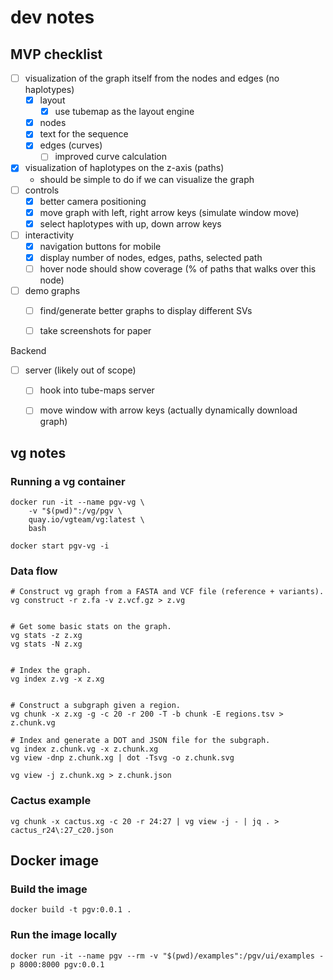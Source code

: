 # dev notes

## MVP checklist

- [ ] visualization of the graph itself from the nodes and edges (no haplotypes)
    - [X] layout
        - [X] use tubemap as the layout engine
    - [X] nodes
    - [X] text for the sequence
    - [X] edges (curves)
        - [ ] improved curve calculation
- [X] visualization of haplotypes on the z-axis (paths)
    - should be simple to do if we can visualize the graph
- [ ] controls
    - [X] better camera positioning
    - [X] move graph with left, right arrow keys (simulate window move)
    - [X] select haplotypes with up, down arrow keys
- [ ] interactivity
    - [X] navigation buttons for mobile
    - [X] display number of nodes, edges, paths, selected path
    - [ ] hover node should show coverage (% of paths that walks over this node)
- [ ] demo graphs
    - [ ] find/generate better graphs to display different SVs
    - [ ] take screenshots for paper


Backend

- [ ] server (likely out of scope)
    - [ ] hook into tube-maps server
    - [ ] move window with arrow keys (actually dynamically download graph)


## vg notes

### Running a vg container

```console
docker run -it --name pgv-vg \
    -v "$(pwd)":/vg/pgv \
    quay.io/vgteam/vg:latest \
    bash
```

```console
docker start pgv-vg -i
```

### Data flow

```console
# Construct vg graph from a FASTA and VCF file (reference + variants).
vg construct -r z.fa -v z.vcf.gz > z.vg


# Get some basic stats on the graph.
vg stats -z z.xg
vg stats -N z.xg


# Index the graph.
vg index z.vg -x z.xg


# Construct a subgraph given a region.
vg chunk -x z.xg -g -c 20 -r 200 -T -b chunk -E regions.tsv > z.chunk.vg

# Index and generate a DOT and JSON file for the subgraph.
vg index z.chunk.vg -x z.chunk.xg 
vg view -dnp z.chunk.xg | dot -Tsvg -o z.chunk.svg

vg view -j z.chunk.xg > z.chunk.json
```


### Cactus example

```console
vg chunk -x cactus.xg -c 20 -r 24:27 | vg view -j - | jq . > cactus_r24\:27_c20.json
```


## Docker image

### Build the image

```
docker build -t pgv:0.0.1 .
```

### Run the image locally

```
docker run -it --name pgv --rm -v "$(pwd)/examples":/pgv/ui/examples -p 8000:8000 pgv:0.0.1
```

<!-- ### Publish to quay.io

```
``` -->
